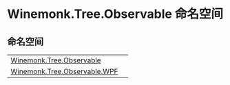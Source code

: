 # Winemonk.Tree.Observable 命名空间






## 命名空间
<table>
<tr>
<td><a href="N_Winemonk_Tree_Observable">Winemonk.Tree.Observable</a></td>
<td></td></tr>
<tr>
<td><a href="N_Winemonk_Tree_Observable_WPF">Winemonk.Tree.Observable.WPF</a></td>
<td></td></tr>
</table>